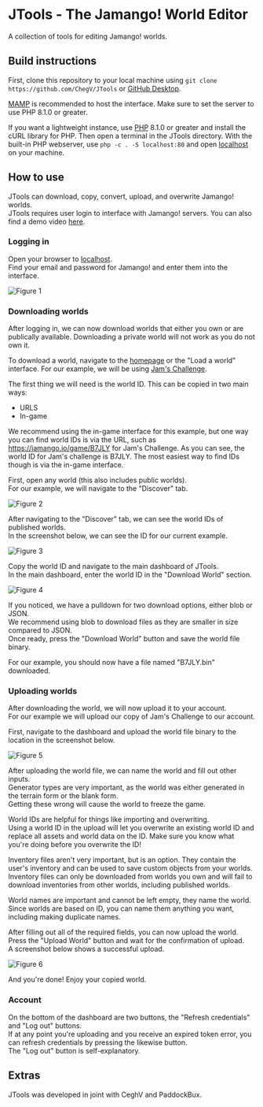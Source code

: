 # JTools - The Jamango! World Editor

A collection of tools for editing Jamango! worlds.

## Build instructions

First, clone this repository to your local machine using `git clone https://github.com/ChegV/JTools` or [GitHub Desktop](https://desktop.github.com/).

[MAMP](https://www.mamp.info/en) is recommended to host the interface. Make sure to set the server to use PHP 8.1.0 or greater.

If you want a lightweight instance, use [PHP](https://www.php.net/) 8.1.0 or greater and install the cURL library for PHP. Then open a terminal in the JTools directory. With the built-in PHP webserver, use `php -c . -S localhost:80` and open [localhost](http://localhost) on your machine.

## How to use

JTools can download, copy, convert, upload, and overwrite Jamango! worlds.\
JTools requires user login to interface with Jamango! servers.
You can also find a demo video [here](demo.mp4).

### Logging in

Open your browser to [localhost](http://localhost).\
Find your email and password for Jamango! and enter them into the interface.

![Figure 1](screenshots\login.png)

### Downloading worlds

After logging in, we can now download worlds that either you own or are publically available. Downloading a private world will not work as you do not own it.

To download a world, navigate to the [homepage](https://jamango.io) or the "Load a world" interface. For our example, we will be using [Jam's Challenge](https://jamango.io/game/B7JLY).

The first thing we will need is the world ID. This can be copied in two main ways:

- URLS
- In-game

We recommend using the in-game interface for this example, but one way you can find world IDs is via the URL, such as https://jamango.io/game/B7JLY for Jam's Challenge. As you can see, the world ID for Jam's challenge is B7JLY. The most easiest way to find IDs though is via the in-game interface.

First, open any world (this also includes public worlds).\
For our example, we will navigate to the "Discover" tab.

![Figure 2](screenshots\download1.png)

After navigating to the "Discover" tab, we can see the world IDs of published worlds.\
In the screenshot below, we can see the ID for our current example.

![Figure 3](screenshots\download2.png)

Copy the world ID and navigate to the main dashboard of JTools.\
In the main dashboard, enter the world ID in the "Download World" section.

![Figure 4](screenshots\download3.png)

If you noticed, we have a pulldown for two download options, either blob or JSON.\
We recommend using blob to download files as they are smaller in size compared to JSON.\
Once ready, press the "Download World" button and save the world file binary.

For our example, you should now have a file named "B7JLY.bin" downloaded.

### Uploading worlds

After downloading the world, we will now upload it to your account.\
For our example we will upload our copy of Jam's Challenge to our account.

First, navigate to the dashboard and upload the world file binary to the location in the screenshot below.

![Figure 5](screenshots\upload1.png)

After uploading the world file, we can name the world and fill out other inputs.\
Generator types are very important, as the world was either generated in the terrain form or the blank form.\
Getting these wrong will cause the world to freeze the game.

World IDs are helpful for things like importing and overwriting.\
Using a world ID in the upload will let you overwrite an existing world ID and replace all assets and world data on the ID. Make sure you know what you're doing before you overwrite the ID!

Inventory files aren't very important, but is an option. They contain the user's inventory and can be used to save custom objects from your worlds. Inventory files can only be downloaded from worlds you own and will fail to download inventories from other worlds, including published worlds.

World names are important and cannot be left empty, they name the world.\
Since worlds are based on ID, you can name them anything you want, including making duplicate names.

After filling out all of the required fields, you can now upload the world. Press the "Upload World" button and wait for the confirmation of upload.\
A screenshot below shows a successful upload.

![Figure 6](screenshots\upload2.png)

And you're done! Enjoy your copied world.

### Account

On the bottom of the dashboard are two buttons, the "Refresh credentials" and "Log out" buttons.\
If at any point you're uploading and you receive an expired token error, you can refresh credentials by pressing the likewise button.\
The "Log out" button is self-explanatory.

## Extras

JTools was developed in joint with CeghV and PaddockBux.
